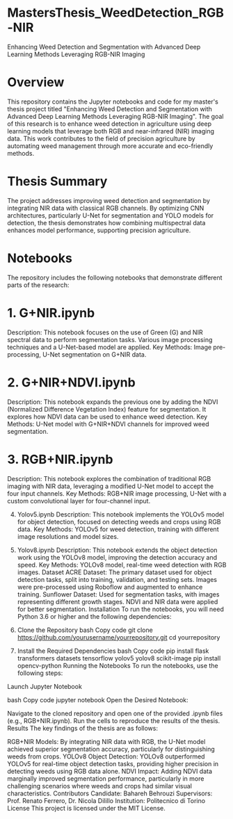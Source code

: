 # MastersThesis_WeedDetection_RGB-NIR
Enhancing Weed Detection and Segmentation with Advanced Deep Learning Methods Leveraging RGB-NIR Imaging
# Overview
This repository contains the Jupyter notebooks and code for my master's thesis project titled "Enhancing Weed Detection and Segmentation with Advanced Deep Learning Methods Leveraging RGB-NIR Imaging". The goal of this research is to enhance weed detection in agriculture using deep learning models that leverage both RGB and near-infrared (NIR) imaging data. This work contributes to the field of precision agriculture by automating weed management through more accurate and eco-friendly methods.

# Thesis Summary
The project addresses improving weed detection and segmentation by integrating NIR data with classical RGB channels. By optimizing CNN architectures, particularly U-Net for segmentation and YOLO models for detection, the thesis demonstrates how combining multispectral data enhances model performance, supporting precision agriculture.

# Notebooks
The repository includes the following notebooks that demonstrate different parts of the research:

# 1. G+NIR.ipynb
Description: This notebook focuses on the use of Green (G) and NIR spectral data to perform segmentation tasks. Various image processing techniques and a U-Net-based model are applied.
Key Methods: Image pre-processing, U-Net segmentation on G+NIR data.

# 2. G+NIR+NDVI.ipynb
Description: This notebook expands the previous one by adding the NDVI (Normalized Difference Vegetation Index) feature for segmentation. It explores how NDVI data can be used to enhance weed detection.
Key Methods: U-Net model with G+NIR+NDVI channels for improved weed segmentation.

# 3. RGB+NIR.ipynb
Description: This notebook explores the combination of traditional RGB imaging with NIR data, leveraging a modified U-Net model to accept the four input channels.
Key Methods: RGB+NIR image processing, U-Net with a custom convolutional layer for four-channel input.

4. Yolov5.ipynb
Description: This notebook implements the YOLOv5 model for object detection, focused on detecting weeds and crops using RGB data.
Key Methods: YOLOv5 for weed detection, training with different image resolutions and model sizes.
5. Yolov8.ipynb
Description: This notebook extends the object detection work using the YOLOv8 model, improving the detection accuracy and speed.
Key Methods: YOLOv8 model, real-time weed detection with RGB images.
Dataset
ACRE Dataset: The primary dataset used for object detection tasks, split into training, validation, and testing sets. Images were pre-processed using Roboflow and augmented to enhance training.
Sunflower Dataset: Used for segmentation tasks, with images representing different growth stages. NDVI and NIR data were applied for better segmentation.
Installation
To run the notebooks, you will need Python 3.6 or higher and the following dependencies:

1. Clone the Repository
bash
Copy code
git clone https://github.com/yourusername/yourrepository.git
cd yourrepository
2. Install the Required Dependencies
bash
Copy code
pip install flask transformers datasets tensorflow yolov5 yolov8 scikit-image
pip install opencv-python
Running the Notebooks
To run the notebooks, use the following steps:

Launch Jupyter Notebook

bash
Copy code
jupyter notebook
Open the Desired Notebook:

Navigate to the cloned repository and open one of the provided .ipynb files (e.g., RGB+NIR.ipynb).
Run the cells to reproduce the results of the thesis.
Results
The key findings of the thesis are as follows:

RGB+NIR Models: By integrating NIR data with RGB, the U-Net model achieved superior segmentation accuracy, particularly for distinguishing weeds from crops.
YOLOv8 Object Detection: YOLOv8 outperformed YOLOv5 for real-time object detection tasks, providing higher precision in detecting weeds using RGB data alone.
NDVI Impact: Adding NDVI data marginally improved segmentation performance, particularly in more challenging scenarios where weeds and crops had similar visual characteristics.
Contributors
Candidate: Bahareh Behrouzi
Supervisors: Prof. Renato Ferrero, Dr. Nicola Dilillo
Institution: Politecnico di Torino
License
This project is licensed under the MIT License.
